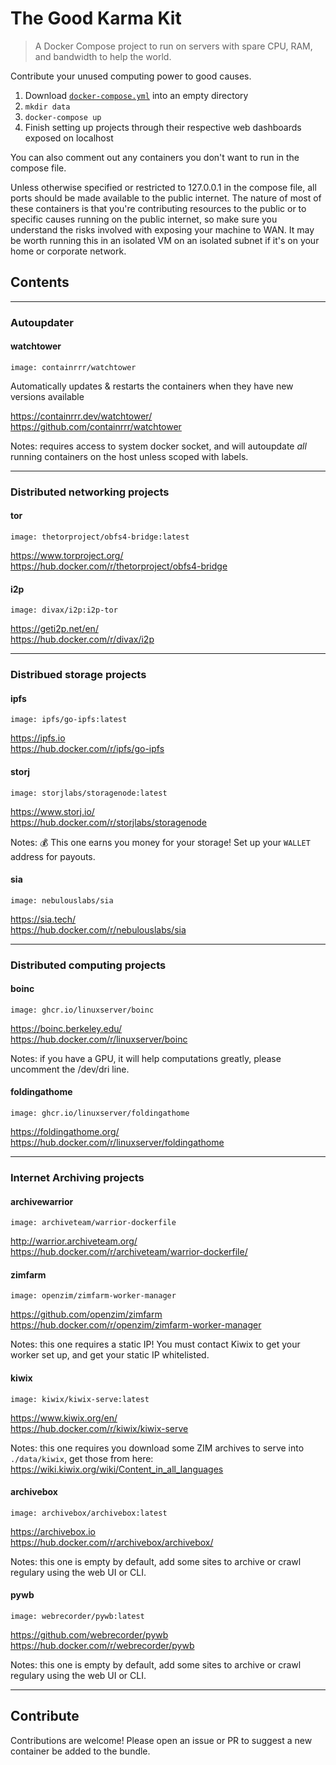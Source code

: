 # The Good Karma Kit

> A Docker Compose project to run on servers with spare CPU, RAM, and bandwidth to help the world.

Contribute your unused computing power to good causes.

1. Download [`docker-compose.yml`](https://github.com/pirate/good-karma-kit/blob/main/docker-compose.yml) into an empty directory
2. `mkdir data`
3. `docker-compose up`
4. Finish setting up projects through their respective web dashboards exposed on localhost

You can also comment out any containers you don't want to run in the compose file.

Unless otherwise specified or restricted to 127.0.0.1 in the compose file, all ports should be made available to the public internet.
The nature of most of these containers is that you're contributing resources to the public or to specific causes running on the public internet,
so make sure you understand the risks involved with exposing your machine to WAN. It may be worth running this in an isolated VM on an isolated subnet if it's on your home or corporate network.

## Contents

---

### Autoupdater

#### watchtower

`image: containrrr/watchtower`

Automatically updates & restarts the containers when they have new versions available 

https://containrrr.dev/watchtower/  
https://github.com/containrrr/watchtower

Notes: requires access to system docker socket, and will autoupdate *all* running containers on the host unless scoped with labels.

---

### Distributed networking projects

#### tor

`image: thetorproject/obfs4-bridge:latest`

https://www.torproject.org/  
https://hub.docker.com/r/thetorproject/obfs4-bridge


#### i2p

`image: divax/i2p:i2p-tor`

https://geti2p.net/en/  
https://hub.docker.com/r/divax/i2p

---

### Distribued storage projects

#### ipfs

`image: ipfs/go-ipfs:latest`

https://ipfs.io  
https://hub.docker.com/r/ipfs/go-ipfs


#### storj

`image: storjlabs/storagenode:latest`

https://www.storj.io/  
https://hub.docker.com/r/storjlabs/storagenode

Notes: 💰 This one earns you money for your storage! Set up your `WALLET` address for payouts.

#### sia

`image: nebulouslabs/sia`

https://sia.tech/  
https://hub.docker.com/r/nebulouslabs/sia

---

### Distributed computing projects

#### boinc

`image: ghcr.io/linuxserver/boinc`

https://boinc.berkeley.edu/  
https://hub.docker.com/r/linuxserver/boinc
    
Notes: if you have a GPU, it will help computations greatly, please uncomment the /dev/dri line.


#### foldingathome

`image: ghcr.io/linuxserver/foldingathome`

https://foldingathome.org/  
https://hub.docker.com/r/linuxserver/foldingathome

---

### Internet Archiving projects

#### archivewarrior

`image: archiveteam/warrior-dockerfile`

http://warrior.archiveteam.org/  
https://hub.docker.com/r/archiveteam/warrior-dockerfile/


#### zimfarm

`image: openzim/zimfarm-worker-manager`

https://github.com/openzim/zimfarm  
https://hub.docker.com/r/openzim/zimfarm-worker-manager
    
Notes: this one requires a static IP! You must contact Kiwix to get your worker set up, and get your static IP whitelisted.

#### kiwix

`image: kiwix/kiwix-serve:latest`

https://www.kiwix.org/en/  
https://hub.docker.com/r/kiwix/kiwix-serve
    
Notes: this one requires you download some ZIM archives to serve into `./data/kiwix`, get those from here: https://wiki.kiwix.org/wiki/Content_in_all_languages

#### archivebox

`image: archivebox/archivebox:latest`

https://archivebox.io  
https://hub.docker.com/r/archivebox/archivebox/
    
Notes: this one is empty by default, add some sites to archive or crawl regulary using the web UI or CLI.

#### pywb

`image: webrecorder/pywb:latest`

https://github.com/webrecorder/pywb  
https://hub.docker.com/r/webrecorder/pywb
    
Notes: this one is empty by default, add some sites to archive or crawl regulary using the web UI or CLI.

---

## Contribute

Contributions are welcome! Please open an issue or PR to suggest a new container be added to the bundle.

